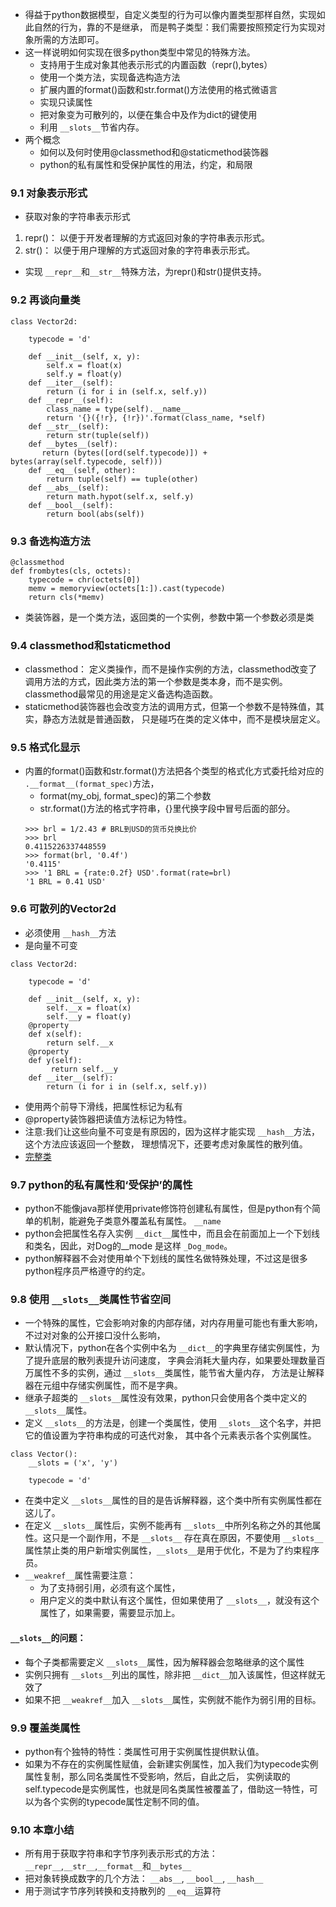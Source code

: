 * 得益于python数据模型，自定义类型的行为可以像内置类型那样自然，实现如此自然的行为，靠的不是继承，而是鸭子类型：我们需要按照预定行为实现对象所需的方法即可。* 这一样说明如何实现在很多python类型中常见的特殊方法。    * 支持用于生成对象其他表示形式的内置函数（repr(),bytes）    * 使用一个类方法，实现备选构造方法    * 扩展内置的format()函数和str.format()方法使用的格式微语言    * 实现只读属性    * 把对象变为可散列的，以便在集合中及作为dict的键使用    * 利用 `__slots__`节省内存。* 两个概念    * 如何以及何时使用@classmethod和@staticmethod装饰器    * python的私有属性和受保护属性的用法，约定，和局限### 9.1 对象表示形式* 获取对象的字符串表示形式1. repr()：以便于开发者理解的方式返回对象的字符串表示形式。2. str()：以便于用户理解的方式返回对象的字符串表示形式。* 实现 `__repr__`和`__str__`特殊方法，为repr()和str()提供支持。### 9.2 再谈向量类```class Vector2d:    typecode = 'd'         def __init__(self, x, y):        self.x = float(x)         self.y = float(y)    def __iter__(self):        return (i for i in (self.x, self.y))     def __repr__(self):        class_name = type(self).__name__        return '{}({!r}, {!r})'.format(class_name, *self)     def __str__(self):        return str(tuple(self))     def __bytes__(self):       return (bytes([ord(self.typecode)]) + bytes(array(self.typecode, self)))     def __eq__(self, other):        return tuple(self) == tuple(other)     def __abs__(self):        return math.hypot(self.x, self.y)     def __bool__(self):        return bool(abs(self))```### 9.3 备选构造方法```@classmethod def frombytes(cls, octets):     typecode = chr(octets[0])     memv = memoryview(octets[1:]).cast(typecode)     return cls(*memv) ```* 类装饰器，是一个类方法，返回类的一个实例，参数中第一个参数必须是类### 9.4 classmethod和staticmethod* classmethod：定义类操作，而不是操作实例的方法，classmethod改变了调用方法的方式，因此类方法的第一个参数是类本身，而不是实例。classmethod最常见的用途是定义备选构造函数。* staticmethod装饰器也会改变方法的调用方式，但第一个参数不是特殊值，其实，静态方法就是普通函数，只是碰巧在类的定义体中，而不是模块层定义。### 9.5 格式化显示* 内置的format()函数和str.format()方法把各个类型的格式化方式委托给对应的 `.__format__(format_spec)`方法，    * format(my_obj, format_spec)的第二个参数    * str.format()方法的格式字符串，{}里代换字段中冒号后面的部分。    ```    >>> brl = 1/2.43 # BRL到USD的货币兑换比价    >>> brl    0.4115226337448559    >>> format(brl, '0.4f')     '0.4115'    >>> '1 BRL = {rate:0.2f} USD'.format(rate=brl)     '1 BRL = 0.41 USD'    ```### 9.6 可散列的Vector2d* 必须使用 `__hash__`方法* 是向量不可变``` class Vector2d:    typecode = 'd'        def __init__(self, x, y):        self.__x = float(x)         self.__y = float(y)    @property     def x(self):         return self.__x     @property     def y(self):         return self.__y    def __iter__(self):        return (i for i in (self.x, self.y))```* 使用两个前导下滑线，把属性标记为私有* @property装饰器把读值方法标记为特性。* 注意:我们让这些向量不可变是有原因的，因为这样才能实现 `__hash__`方法，这个方法应该返回一个整数，理想情况下，还要考虑对象属性的散列值。* [完整类](9_符合python分割的对象/Vector.py)### 9.7 python的私有属性和‘受保护’的属性* python不能像java那样使用private修饰符创建私有属性，但是python有个简单的机制，能避免子类意外覆盖私有属性。 `__name`* python会把属性名存入实例 `__dict__`属性中，而且会在前面加上一个下划线和类名，因此，对Dog的__mode 是这样 `_Dog_mode`。* python解释器不会对使用单个下划线的属性名做特殊处理，不过这是很多python程序员严格遵守的约定。### 9.8 使用 `__slots__`类属性节省空间* 一个特殊的属性，它会影响对象的内部存储，对内存用量可能也有重大影响，不过对对象的公开接口没什么影响，* 默认情况下，python在各个实例中名为 `__dict__`的字典里存储实例属性，为了提升底层的散列表提升访问速度，字典会消耗大量内存，如果要处理数量百万属性不多的实例，通过 `__slots__`类属性，能节省大量内存，方法是让解释器在元组中存储实例属性，而不是字典。* 继承子超类的 `__slots__`属性没有效果，python只会使用各个类中定义的 `__slots__`属性。* 定义 `__slots__`的方法是，创建一个类属性，使用 `__slots__`这个名字，并把它的值设置为字符串构成的可迭代对象，其中各个元素表示各个实例属性。```class Vector():    __slots = ('x', 'y')        typecode = 'd'```* 在类中定义 `__slots__`属性的目的是告诉解释器，这个类中所有实例属性都在这儿了。* 在定义 `__slots__`属性后，实例不能再有 `__slots__`中所列名称之外的其他属性。这只是一个副作用，不是 `__slots__`存在真在原因，不要使用 `__slots__`属性禁止类的用户新增实例属性，`__slots__`是用于优化，不是为了约束程序员。* `__weakref__`属性需要注意：    * 为了支持弱引用，必须有这个属性，    * 用户定义的类中默认有这个属性，但如果使用了 `__slots__`，就没有这个属性了，如果需要，需要显示加上。#### `__slots__`的问题：* 每个子类都需要定义 `__slots__`属性，因为解释器会忽略继承的这个属性* 实例只拥有 `__slots__`列出的属性，除非把 `__dict__`加入该属性，但这样就无效了* 如果不把 `__weakref__`加入 `__slots__`属性，实例就不能作为弱引用的目标。### 9.9 覆盖类属性* python有个独特的特性：类属性可用于实例属性提供默认值。* 如果为不存在的实例属性赋值，会新建实例属性，加入我们为typecode实例属性复制，那么同名类属性不受影响，然后，自此之后，实例读取的self.typecode是实例属性，也就是同名类属性被覆盖了，借助这一特性，可以为各个实例的typecode属性定制不同的值。### 9.10 本章小结* 所有用于获取字符串和字节序列表示形式的方法： `__repr__`,`__str__`,`__format__`和`__bytes__`* 把对象转换成数字的几个方法： `__abs__`, `__bool__`, `__hash__`* 用于测试字节序列转换和支持散列的 `__eq__`运算符